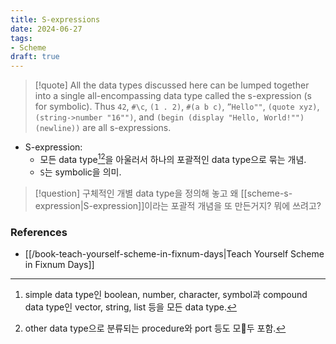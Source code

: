 ```yaml
---
title: S-expressions
date: 2024-06-27
tags:
- Scheme
draft: true
---
```



> [!quote] All the data types discussed here can be lumped together into a single all-encompassing data type called the s-expression (s for symbolic). Thus `42`, `#\c`, `(1 . 2)`, `#(a b c)`, `”Hello""`, `(quote xyz)`, `(string‑>number "16"")`, and `(begin (display "Hello, World!"")` `(newline))` are all s-expressions.

- S-expression:
    - 모든 data type[^1][^2]을 아울러서 하나의 포괄적인 data type으로 묶는 개념.
    - `S`는 symbolic을 의미.

[^1]: simple data type인 boolean, number, character, symbol과 compound data type인 vector, string, list 등을 모든 data type.
[^2]: other data type으로 분류되는 procedure와 port 등도 모두 포함.

> [!question] 구체적인 개별 data type을 정의해 놓고 왜 [[scheme-s-expression|S-expression]]이라는 포괄적 개념을 또 만든거지? 뭐에 쓰려고?


### References
- [[/book-teach-yourself-scheme-in-fixnum-days|Teach Yourself Scheme in Fixnum Days]]